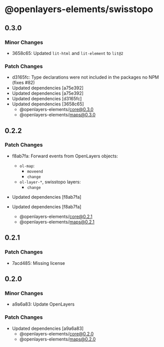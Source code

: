 # @openlayers-elements/swisstopo

## 0.3.0

### Minor Changes

- 3658c65: Updated `lit-html` and `lit-element` to `lit@2`

### Patch Changes

- d3165fc: Type declarations were not included in the packages no NPM (fixes #82)
- Updated dependencies [a75e392]
- Updated dependencies [a75e392]
- Updated dependencies [d3165fc]
- Updated dependencies [3658c65]
  - @openlayers-elements/core@0.3.0
  - @openlayers-elements/maps@0.3.0

## 0.2.2

### Patch Changes

- f8ab7fa: Forward events from OpenLayers objects:

  - `ol-map`:
    - `moveend`
    - `change`
  - `ol-layer-*`, swisstopo layers:
    - `change`

- Updated dependencies [f8ab7fa]
- Updated dependencies [f8ab7fa]
  - @openlayers-elements/core@0.2.1
  - @openlayers-elements/maps@0.2.1

## 0.2.1

### Patch Changes

- 7acd485: Missing license

## 0.2.0

### Minor Changes

- a9a6a83: Update OpenLayers

### Patch Changes

- Updated dependencies [a9a6a83]
  - @openlayers-elements/core@0.2.0
  - @openlayers-elements/maps@0.2.0
